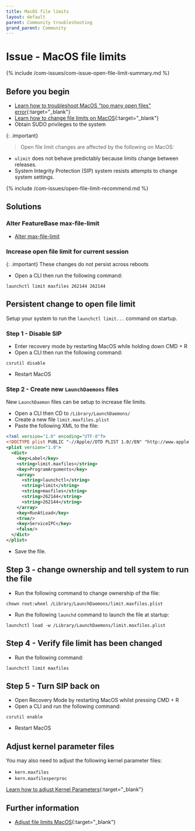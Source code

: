 ```yaml
---
title: MacOS file limits
layout: default
parent: Community troubleshooting
grand_parent: Community
---
```


# Issue - MacOS file limits

{% include /com-issues/com-issue-open-file-limit-summary.md %}

## Before you begin

* [Learn how to troubleshoot MacOS "too many open files" error](https://www.macobserver.com/tips/deep-dive/evade-macos-many-open-files-error-pushing-limits/){:target="_blank"}
* [Learn how to change file limits on MacOS](https://wilsonmar.github.io/maximum-limits/){:target="_blank"}
* Obtain SUDO privileges to the system

{: .important}
>Open file limit changes are affected by the following on MacOS:
* `ulimit` does not behave predictably because limits change between releases.
* System Integrity Protection (SIP) system resists attempts to change system settings.

{% include /com-issues/open-file-limit-recommend.md %}

## Solutions

### Alter FeatureBase max-file-limit

* [Alter max-file-limit](/docs/community/com-config/com-config-max-file-limit)

### Increase open file limit for current session

{: .important}
These changes do not persist across reboots

* Open a CLI then run the following command:

```
launchctl limit maxfiles 262144 262144
```

## Persistent change to open file limit

Setup your system to run the `launchctl limit...` command on startup.

### Step 1 - Disable SIP

* Enter recovery mode by restarting MacOS while holding down CMD + R
* Open a CLI then run the following command:

```
csrutil disable
```
* Restart MacOS

### Step 2 - Create new `LaunchDaemons` files

New `LaunchDaemon` files can be setup to increase file limits.

* Open a CLI then CD to `/Library/LaunchDaemons/`
* Create a new file `limit.maxfiles.plist`
* Paste the following XML to the file:

```xml
<?xml version="1.0" encoding="UTF-8"?>
<!DOCTYPE plist PUBLIC "-//Apple//DTD PLIST 1.0//EN" "http://www.apple.com/DTDs/PropertyList-1.0.dtd">
<plist version="1.0">
  <dict>
    <key>Label</key>
    <string>limit.maxfiles</string>
    <key>ProgramArguments</key>
    <array>
      <string>launchctl</string>
      <string>limit</string>
      <string>maxfiles</string>
      <string>262144</string>
      <string>262144</string>
    </array>
    <key>RunAtLoad</key>
    <true/>
    <key>ServiceIPC</key>
    <false/>
  </dict>
</plist>
```

* Save the file.

## Step 3 - change ownership and tell system to run the file

* Run the following command to change ownership of the file:

```
chown root:wheel /Library/LaunchDaemons/limit.maxfiles.plist
```

* Run the following `launchd` command to launch the file at startup:

```
launchctl load -w /Library/LaunchDaemons/limit.maxfiles.plist
```

## Step 4 - Verify file limit has been changed

* Run the following command:

```
launchctl limit maxfiles
```

## Step 5 - Turn SIP back on

* Open Recovery Mode by restarting MacOS whilst pressing CMD + R
* Open a CLI and run the following command:

```
csrutil enable
```

* Restart MacOS

## Adjust kernel parameter files

You may also need to adjust the following kernel parameter files:
* `kern.maxfiles`
* `kern.maxfilesperproc`

[Learn how to adjust Kernel Parameters](https://developer.apple.com/library/archive/documentation/System/Conceptual/ManPages_iPhoneOS/man3/sysctl.3.html){:target="_blank"}

## Further information

* [Adjust file limits MacOS](https://gist.github.com/tombigel/d503800a282fcadbee14b537735d202c){:target="_blank"}
